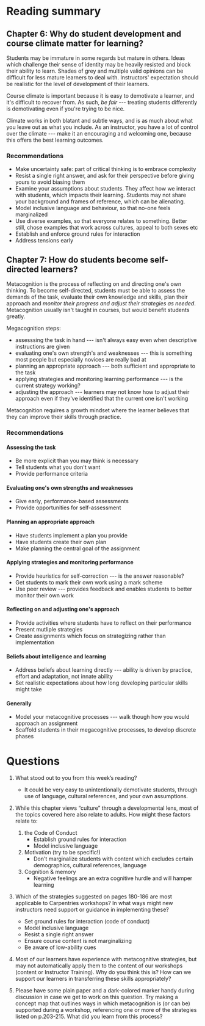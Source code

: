 # Reading summary
## Chapter 6: Why do student development and course climate matter for learning?
Students may be immature in some regards but mature in others. 
Ideas which challenge their sense of identity may be heavily resisted and block their ability to learn.
Shades of grey and multiple valid opinions can be difficult for less mature learners to deal with.
Instructors' expectation should be realistic for the level of development of their learners.

Course climate is important because it is easy to demotivate a learner, and it's difficult to recover from.
As such, *be fair* --- treating students differently is demotivating even if you're trying to be nice.

Climate works in both blatant and subtle ways, and is as much about what you leave out as what you include. As an instructor, you have a  lot of control over the climate --- make it an encouraging and welcoming one, because this offers the best learning outcomes.

### Recommendations
- Make uncertainty safe: part of critical thinking is to embrace complexity
- Resist a single right answer, and ask for their perspective before giving yours to avoid biasing them
- Examine your assumptions about students. They affect how we interact with students, which impacts their learning. Students may not share your background and frames of reference, which can be alienating.
- Model inclusive language and behaviour, so that no-one feels marginalized
- Use diverse examples, so that everyone relates to something. Better still, chose examples that work across cultures, appeal to both sexes etc
- Establish and enforce ground rules for interaction
- Address tensions early

## Chapter 7: How do students become self-directed learners?
Metacognition is the process of reflecting on and directing one's own thinking.
To become self-directed, students must be able to assess the demands of the task, evaluate their own knowledge and skills, plan their approach and *monitor their progress and adjust their strategies as needed*.
Metacognition usually isn't taught in courses, but would benefit students greatly.

Megacognition steps:
- assesssing the task in hand --- isn't always easy even when descriptive instructions are given
- evaluating one's own strength's and weaknesses --- this is something most people but especially novices are really bad at
- planning an appropriate approach --- both sufficient and appropriate to the task
- applying strategies and monitoring learning performance --- is the current strategy working?
- adjusting the approach --- learners may not know how to adjust their approach even if they've identified that the current one isn't working

Metacognition requires a growth mindset where the learner believes that they can improve their skills through practice.

### Recommendations
#### Assessing the task
- Be more explicit than you may think is necessary
- Tell students what you don't want
- Provide performance criteria

#### Evaluating one's own strengths and weaknesses
- Give early, performance-based assessments
- Provide opportunities for self-assessment

#### Planning an appropriate approach
- Have students implement a plan you provide
- Have students create their own plan
- Make planning the central goal of the assignment

#### Applying strategies and monitoring performance
- Provide heuristics for self-correction --- is the answer reasonable?
- Get students to mark their own work using a mark scheme
- Use peer review --- provides feedback and enables students to better monitor their own work

#### Reflecting on and adjusting one's approach
- Provide activities where students have to reflect on their performance
- Present mutliple strategies
- Create assignments which focus on strategizing rather than implementation

#### Beliefs about intelligence and learning
- Address beliefs about learning directly --- ability is driven by practice, effort and adaptation, not innate ability
- Set realistic expectations about how long developing particular skills might take

#### Generally
- Model your metacognitive processes --- walk though how you would approach an assignment
- Scaffold students in their megacognitive processes, to develop discrete phases

# Questions
1. What stood out to you from this week’s reading?
	- It could be very easy to unintentionally demotivate students, through use of language, cultural references, and your own assumptions.

2. While this chapter views “culture” through a developmental lens, most of the topics covered here also relate to adults. How might these factors relate to:
	1. the Code of Conduct
		- Establish ground rules for interaction
		- Model inclusive language
	2. Motivation (try to be specific!)
		- Don't marginalize students with content which excludes certain demographics, cultural references, language
	3. Cognition & memory
		- Negative feelings are an extra cognitive hurdle and will hamper learning

3. Which of the strategies suggested on pages 180-186 are most applicable to Carpentries workshops? In what ways might new instructors need support or guidance in implementing these?
	- Set ground rules for interaction (code of conduct)
	- Model inclusive language
	- Resist a single right answer
	- Ensure course content is not marginalizing
	- Be aware of low-ability cues

4. Most of our learners have experience with metacognitive strategies, but may not automatically apply them to the content of our workshops (content or Instructor Training). Why do you think this is? How can we support our learners in transferring these skills appropriately?

5. Please have some plain paper and a dark-colored marker handy during discussion in case we get to work on this question. Try making a concept map that outlines ways in which metacognition is (or can be) supported during a workshop, referencing one or more of the strategies listed on p.203-215. What did you learn from this process?
